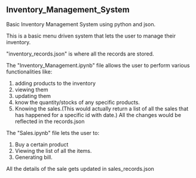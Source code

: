 ## Inventory_Management_System
Basic Inventory Management System using python and json.

This is a basic menu driven system that lets the user to manage their inventory.

"inventory_records.json" is where all the records are stored.

The "Inventory_Management.ipynb" file allows the user to perform various functionalities like:

1) adding products to the inventory
2) viewing them
3) updating them
4) know the quantity/stocks of any specific products. 
5) Knowing the sales.(This would actually return a list of all the sales that has happened for a specific id with date.)
All the changes would be reflected in the records.json


The "Sales.ipynb" file lets the user to:
1) Buy a certain product
2) Viewing the list of all the items.
3) Generating bill. 

All the details of the sale gets updated in sales_records.json 

